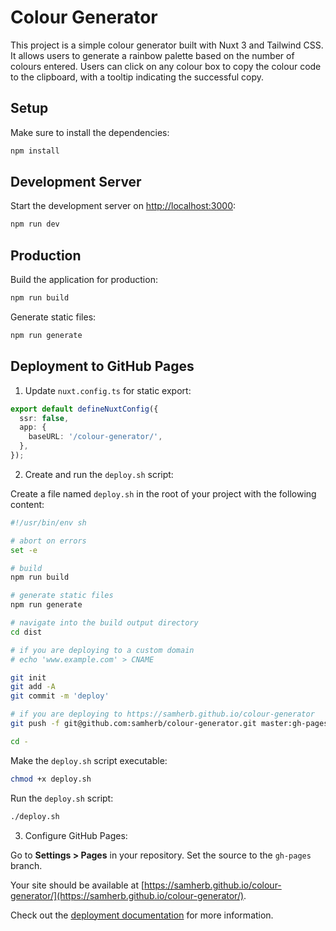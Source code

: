 # Colour Generator

This project is a simple colour generator built with Nuxt 3 and Tailwind CSS. It allows users to generate a rainbow palette based on the number of colours entered. Users can click on any colour box to copy the colour code to the clipboard, with a tooltip indicating the successful copy.

## Setup

Make sure to install the dependencies:

```bash
npm install
```

## Development Server

Start the development server on [http://localhost:3000](http://localhost:3000):

```bash
npm run dev
```

## Production

Build the application for production:

```bash
npm run build
```

Generate static files:

```bash
npm run generate
```

## Deployment to GitHub Pages

1. Update `nuxt.config.ts` for static export:

```typescript
export default defineNuxtConfig({
  ssr: false,
  app: {
    baseURL: '/colour-generator/',
  },
});
```

2. Create and run the `deploy.sh` script:

Create a file named `deploy.sh` in the root of your project with the following content:

```sh
#!/usr/bin/env sh

# abort on errors
set -e

# build
npm run build

# generate static files
npm run generate

# navigate into the build output directory
cd dist

# if you are deploying to a custom domain
# echo 'www.example.com' > CNAME

git init
git add -A
git commit -m 'deploy'

# if you are deploying to https://samherb.github.io/colour-generator
git push -f git@github.com:samherb/colour-generator.git master:gh-pages

cd -
```

Make the `deploy.sh` script executable:

```bash
chmod +x deploy.sh
```

Run the `deploy.sh` script:

```bash
./deploy.sh
```

3. Configure GitHub Pages:

Go to **Settings > Pages** in your repository.
Set the source to the `gh-pages` branch.

Your site should be available at [https://samherb.github.io/colour-generator/](https://samherb.github.io/colour-generator/).

Check out the [deployment documentation](https://nuxt.com/docs/getting-started/deployment) for more information.